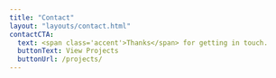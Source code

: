 ```yaml
---
title: "Contact"
layout: "layouts/contact.html"
contactCTA:
  text: <span class='accent'>Thanks</span> for getting in touch.
  buttonText: View Projects
  buttonUrl: /projects/
---
```

